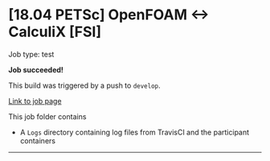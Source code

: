# [18.04 PETSc] OpenFOAM <-> CalculiX [FSI]

Job type: test



**Job succeeded!**



This build was triggered by a push to `develop`.



[Link to job page]({[job_link]})


This job folder contains
- A `Logs` directory containing log files from TravisCI and the participant containers


---

